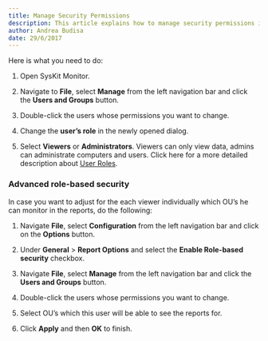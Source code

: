 ```yaml
---
title: Manage Security Permissions
description: This article explains how to manage security permissions in SysKit Monitor.
author: Andrea Budisa
date: 29/6/2017
---
```

Here is what you need to do:
1. Open SysKit Monitor.

1. Navigate to **File**, select **Manage** from the left navigation bar and click the **Users and Groups** button.

1. Double-click the users whose permissions you want to change.

1. Change the **user’s role**  in the newly opened dialog.

1. Select **Viewers** or **Administrators**. Viewers can only view data, admins can administrate computers and users. Click here for a more detailed description about [User Roles](#internal/get-to-know-syskit-monitor/backstage-screen/manage-data-gathering).

### Advanced role-based security

In case you want to adjust for the each viewer individually which OU’s he can monitor in the reports, do the following:
1. Navigate **File**, select **Configuration** from the left navigation bar and click on the **Options** button.

1. Under **General** > **Report Options** and select the **Enable Role-based security** checkbox.

1. Navigate **File**, select **Manage** from the left navigation bar and click the **Users and Groups** button.

1. Double-click the users whose permissions you want to change.

1. Select OU’s which this user will be able to see the reports for.

1. Click **Apply** and then **OK** to finish.